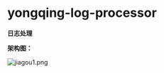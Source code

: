 # yongqing-log-processor

**日志处理**

**架构图：**

<img alt="jiagou1.png" class="js-lazy-loaded" src="http://gitlab.yongqing.com/bigdata/yongqing-bigdata-tools/raw/master/yongqing-bigdata-tools/yongqing-log-processor/docs/jiagou1.png">
